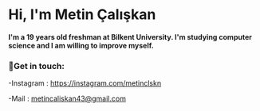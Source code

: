 # Hi, I'm Metin Çalışkan

#### I'm a 19 years old freshman at Bilkent University. I'm studying computer science and I am willing to improve myself. 


###                :speech_balloon:Get in touch:
-Instagram : https://instagram.com/metinclskn

-Mail : metincaliskan43@gmail.com
      


<!--
**MetinClskn/MetinClskn** is a ✨ _special_ ✨ repository because its `README.md` (this file) appears on your GitHub profile.

Here are some ideas to get you started:

- 🔭 I’m currently working on ...
- 🌱 I’m currently learning ...
- 👯 I’m looking to collaborate on ...
- 🤔 I’m looking for help with ...
- 💬 Ask me about ...
- 📫 How to reach me: ...
- 😄 Pronouns: ...
- ⚡ Fun fact: ...
-->
